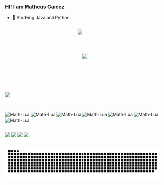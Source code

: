 ### HI! I am Matheus Garcez

- 🌱 Studying Java and Python
  
 ##
 
<div style="display: flex; align-items: center; justify-content: center;>
   <a href="https://github.com/cherohn">
    <img height="173" align="center" src="https://github-readme-stats-seven-sable-79.vercel.app/api/?username=cherohn&show_icons=true&theme=dracula&cache_seconds=86400&count_private=true" />
  </a>
  
  <a href="https://github.com/cherohn">
    <img height=253 align="center" src="https://github-readme-stats-seven-sable-79.vercel.app/api/top-langs?username=cherohn&layout=compact&card_width=350&theme=dracula&langs_count=20&count_private=false" />
  </a> 
</div>

##

<div>
  <a href="https://github.com/cherohn">
  <img height=599 align="center" src="https://wakatime.com/share/@Garcez/28868382-a660-47f1-bb4b-a2e2581410f4.svg"/>    
  </a>
</div>


##

<div style="display: inline_block"><br>
  <img align="center" alt="Math-Lua" height="50" width="60" src="https://cdn.jsdelivr.net/gh/devicons/devicon@latest/icons/java/java-original.svg" />
  <img align="center" alt="Math-Lua" height="50" width="60" src="https://cdn.jsdelivr.net/gh/devicons/devicon@latest/icons/python/python-original.svg" />
  <img align="center" alt="Math-Lua" height="50" width="60" src="https://cdn.jsdelivr.net/gh/devicons/devicon@latest/icons/csharp/csharp-original.svg" />
  <img align="center" alt="Math-Lua" height="50" width="60" src="https://cdn.jsdelivr.net/gh/devicons/devicon@latest/icons/cplusplus/cplusplus-original.svg" />
  <img align="center" alt="Math-Lua" height="50" width="60" src="https://cdn.jsdelivr.net/gh/devicons/devicon@latest/icons/html5/html5-original.svg" />
  <img align="center" alt="Math-Lua" height="50" width="60" src="https://cdn.jsdelivr.net/gh/devicons/devicon@latest/icons/javascript/javascript-original.svg" />
  <img align="center" alt="Math-Lua" height="50" width="60" src="https://cdn.jsdelivr.net/gh/devicons/devicon@latest/icons/css3/css3-original.svg" />
</div>

##

<div> 
  <a href="https://www.instagram.com/____.maath/" target="_blank"><img src="https://img.shields.io/badge/-Instagram-%23E4405F?style=for-the-badge&logo=instagram&logoColor=white" target="_blank"></a>
 	<a href="https://www.twitch.tv/snowthey" target="_blank"><img src="https://img.shields.io/badge/Twitch-9146FF?style=for-the-badge&logo=twitch&logoColor=white" target="_blank"></a>
  <a href="mailto:matheus.garcez09@gmail.com"><img src="https://img.shields.io/badge/-Gmail-%23333?style=for-the-badge&logo=gmail&logoColor=white" target="_blank"></a>
  <a href=https://www.linkedin.com/in/matheus-garcez-172377249/ "target="_blank"><img src="https://img.shields.io/badge/-LinkedIn-%230077B5?style=for-the-badge&logo=linkedin&logoColor=white" target="_blank"></a> 
  
</div>

##

<div>
 <picture>
  <source media="(prefers-color-scheme: dark)" srcset="https://raw.githubusercontent.com/snowthey/snowthey/output/github-contribution-grid-snake-dark.svg">
  <source media="(prefers-color-scheme: light)" srcset="https://raw.githubusercontent.com/snowthey/snowthey/output/github-contribution-grid-snake.svg">
  <img alt="github contribution grid snake animation" src="https://raw.githubusercontent.com/snowthey/snowthey/output/github-contribution-grid-snake.svg">
</picture>
</div>


